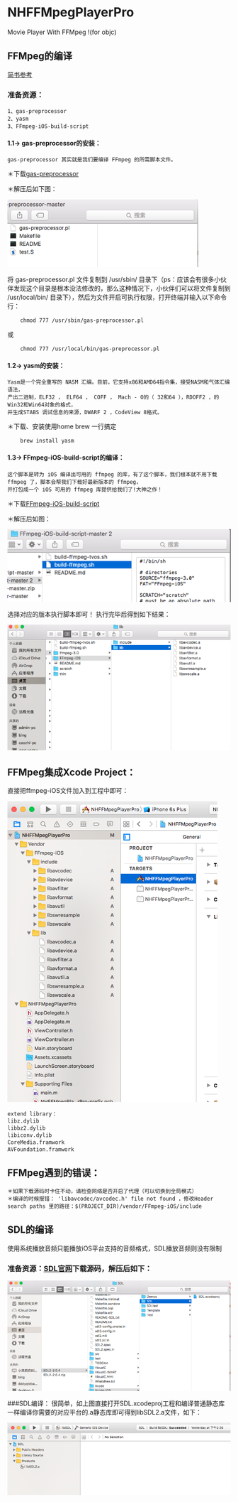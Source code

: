 # NHFFMpegPlayerPro
Movie Player With FFMpeg !(for objc)

## FFMpeg的编译
[简书参考](http://www.jianshu.com/p/ec432a8f5729)
### 准备资源：
```
1、gas-preprocessor
2、yasm
3、FFmpeg-iOS-build-script
```

#### 1.1-> gas-preprocessor的安装：
```
gas-preprocessor 其实就是我们要编译 FFmpeg 的所需脚本文件。
```

＊下载[gas-preprocessor](https://github.com/libav/gas-preprocessor)

＊解压后如下图：

![image](https://raw.githubusercontent.com/iFindTA/screenshots/master/ffmpeg_0.png)

将 gas-preprocessor.pl 文件复制到 /usr/sbin/ 目录下（ps：应该会有很多小伙伴发现这个目录是根本没法修改的，那么这种情况下，小伙伴们可以将文件复制到 /usr/local/bin/ 目录下），然后为文件开启可执行权限，打开终端并输入以下命令行：
```
	chmod 777 /usr/sbin/gas-preprocessor.pl
```
或
```
	chmod 777 /usr/local/bin/gas-preprocessor.pl
```
#### 1.2-> yasm的安装：
```
Yasm是一个完全重写的 NASM 汇编。目前，它支持x86和AMD64指令集，接受NASM和气体汇编语法，
产出二进制，ELF32 ， ELF64 ， COFF ， Mach - O的（ 32和64 ），RDOFF2 ，的Win32和Win64对象的格式，
并生成STABS 调试信息的来源，DWARF 2 ，CodeView 8格式。
```
＊下载、安装使用home brew 一行搞定
```
	brew install yasm
```
#### 1.3-> FFmpeg-iOS-build-script的编译：
```
这个脚本是转为 iOS 编译出可用的 ffmpeg 的库，有了这个脚本，我们根本就不用下载 ffmpeg 了，脚本会帮我们下载好最新版本的 ffmpeg，
并打包成一个 iOS 可用的 ffmpeg 库提供给我们了!大神之作！
```
＊下载[FFmpeg-iOS-build-script](https://github.com/kewlbear/FFmpeg-iOS-build-script)

＊解压后如图：

![image](https://raw.githubusercontent.com/iFindTA/screenshots/master/ffmpeg_1.png)

选择对应的版本执行脚本即可！
执行完毕后得到如下结果：

![image](https://raw.githubusercontent.com/iFindTA/screenshots/master/ffmpeg_2.png)

## FFMpeg集成Xcode Project：
直接把ffmpeg-iOS文件加入到工程中即可：

![image](https://raw.githubusercontent.com/iFindTA/screenshots/master/ffmpeg_3.png)

```
extend library：
libz.dylib
libbz2.dylib
libiconv.dylib
CoreMedia.framwork
AVFoundation.framwork
```


## FFMpeg遇到的错误：
```
＊如果下载源码时卡住不动，请检查网络是否开启了代理（可以切换到全局模式）
＊编译的时候报错： 'libavcodec/avcodec.h' file not found ，修改Header search paths 里的路径：$(PROJECT_DIR)/vendor/FFmpeg-iOS/include
```


## SDL的编译
使用系统播放音频只能播放iOS平台支持的音频格式，SDL播放音频则没有限制
### 准备资源：[SDL官网](http://www.sdltutorials.com/)下载源码，解压后如下：

![image](https://raw.githubusercontent.com/iFindTA/screenshots/master/ffmpeg_4.png)

###SDL编译：
很简单，如上图直接打开SDL.xcodeproj工程和编译普通静态库一样编译你需要的对应平台的.a静态库即可得到libSDL2.a文件，如下：

![image](https://raw.githubusercontent.com/iFindTA/screenshots/master/ffmpeg_5.png)

